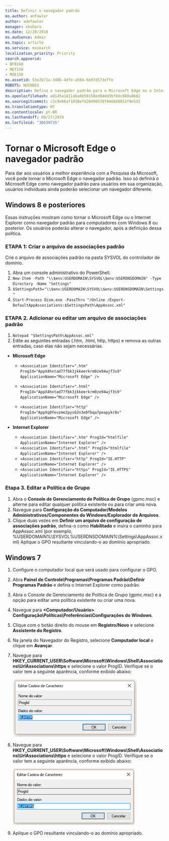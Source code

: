 ```yaml
---
title: Definir o navegador padrão
ms.author: anfowler
author: adefowler
manager: shohara
ms.date: 12/20/2018
ms.audience: Admin
ms.topic: article
ms.service: mssearch
localization_priority: Priority
search.appverid:
- BFB160
- MET150
- MOE150
ms.assetid: 53e2b71a-348b-4dfe-a504-6e97d573effe
ROBOTS: NOINDEX
description: Defina o navegador padrão para o Microsoft Edge ou o Internet Explorer para os usuários da Pesquisa da Microsoft.
ms.openlocfilehash: ed145a1811aba0b58158ed04dd3bf8dc089a0682
ms.sourcegitcommit: c2c9e66af1038efd2849d578f846680851f9e5d2
ms.translationtype: HT
ms.contentlocale: pt-BR
ms.lasthandoff: 08/27/2019
ms.locfileid: "36639735"
---
```

# <a name="make-microsoft-edge-the-default-browser"></a>Tornar o Microsoft Edge o navegador padrão
  
Para dar aos usuários a melhor experiência com a Pesquisa da Microsoft, você pode tornar o Microsoft Edge o navegador padrão. Isso só definirá o Microsoft Edge como navegador padrão para usuários em sua organização, usuários individuais ainda poderão selecionar um navegador diferente.
  
  
## <a name="windows-8-and-later"></a>Windows 8 e posteriores

Essas instruções mostram como tornar o Microsoft Edge ou o Internet Explorer como navegador padrão para computadores com Windows 8 ou posterior. Os usuários poderão alterar o navegador, após a definição dessa política.
  
### <a name="step-1-create-the-default-associations-file"></a>ETAPA 1: Criar o arquivo de associações padrão
Crie o arquivo de associações padrão na pasta SYSVOL do controlador de domínio.

1. Abra um console administrativo do PowerShell.
1. `New-Item -Path "\\$env:USERDOMAIN\SYSVOL\$env:USERDNSDOMAIN" -Type Directory -Name "Settings"`
1. `$SettingsPath="\\$env:USERDOMAIN\SYSVOL\$env:USERDNSDOMAIN\Settings"`
1. `Start-Process Dism.exe -PassThru "/Online /Export-DefaultAppAssociations:$SettingsPath\AppAssoc.xml"`
    
  
### <a name="step-2-add-or-edit-the-default-associations-file"></a>ETAPA 2. Adicionar ou editar um arquivo de associações padrão

1. `Notepad "$SettingsPath\AppAssoc.xml"`
1. Edite as seguintes entradas (.htm, .html, http, https) e remova as outras entradas, caso elas não sejam necessárias.
  - **Microsoft Edge**
    - `<Association Identifier=".htm" ProgId="AppX4hxtad77fbk3jkkeerkrm0ze94wjf3s9" ApplicationName="Microsoft Edge" />`
              
    - `<Association Identifier=".html" ProgId="AppX4hxtad77fbk3jkkeerkrm0ze94wjf3s9" ApplicationName="Microsoft Edge" />`
    - `<Association Identifier="http" ProgId="AppXq0fevzme2pys62n3e0fbqa7peapykr8v" ApplicationName="Microsoft Edge" />`
    
  - **Internet Explorer**
    
    - `<Association Identifier=".htm" ProgId="htmlfile" ApplicationName="Internet Explorer" />`        
    - `<Association Identifier=".html" ProgId="htmlfile" ApplicationName="Internet Explorer" />`
    - `<Association Identifier="http" ProgId="IE.HTTP" ApplicationName="Internet Explorer" />`
    - `<Association Identifier="https" ProgId="IE.HTTPS" ApplicationName="Internet Explorer" />`

### <a name="step-3-edit-the-group-policy"></a>Etapa 3. Editar a Política de Grupo

1. Abra o **Console de Gerenciamento de Política de Grupo** (gpmc.msc) e alterne para editar qualquer política existente ou para criar uma nova.
1. Navegue para **Configuração do Computador/Modelos Administrativos/Componentes do Windows/Explorador de Arquivos**.
1. Clique duas vezes em **Definir um arquivo de configuração de associações padrão**, defina-o como **Habilitado** e insira o caminho para AppAssoc.xml (por exemplo, %USERDOMAIN%\SYSVOL\%USERDNSDOMAIN%\Settings\AppAssoc.xml) Aplique o GPO resultante vinculando-o ao domínio apropriado.

  
## <a name="windows-7"></a>Windows 7

1. Configure o computador local que será usado para configurar o GPO.
    
1. Abra **Painel de Controle\Programas\Programas Padrão\Definir Programas Padrão** e defina o Internet Explorer como padrão. 
    
2. Abra o Console de Gerenciamento de Política de Grupo (gpmc.msc) e a opção para editar uma política existente ou criar uma nova.
    
1. Navegue para **\<Computador/Usuário\> Configuração\Políticas\Preferências\Configurações do Windows**.
    
2. Clique com o botão direito do mouse em **Registro/Novo** e selecione **Assistente do Registro**.
    
3. Na janela do Navegador do Registro, selecione **Computador local** e clique em **Avançar**.
    
4. Navegue para **HKEY_CURRENT_USER\Software\Microsoft\Windows\Shell\Associations\UrlAssociations\https** e selecione o valor ProgID. Verifique se o valor tem a seguinte aparência, conforme exibido abaixo: 
    
    ![Selecione o valor ProgID em Editar Cadeia de Caracteres](media/f6173dcc-b898-4967-8c40-4b0fe411a92b.png)
  
5. Navegue para **HKEY_CURRENT_USER\Software\Microsoft\Windows\Shell\Associations\UrlAssociations\https** e selecione o valor ProgID. Verifique se o valor tem a seguinte aparência, conforme exibido abaixo: 
    
    ![Selecione a ProgID para HTTPS em Editar Cadeia de Caracteres](media/3519e13b-4fe7-4d15-946c-82fd50fc49bb.png)
  
3. Aplique o GPO resultante vinculando-o ao domínio apropriado.
    
